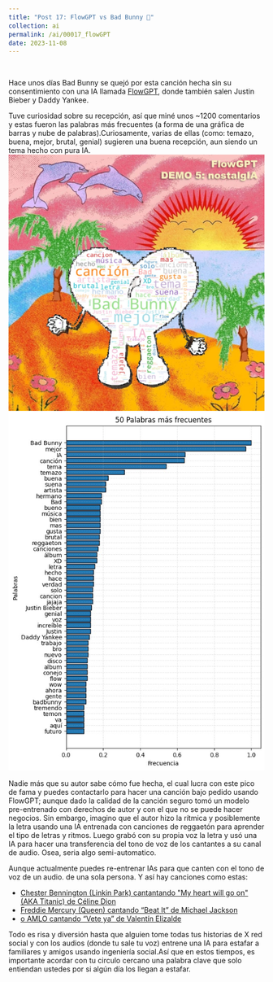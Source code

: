 ```yaml
---
title: "Post 17: FlowGPT vs Bad Bunny 🤖"
collection: ai
permalink: /ai/00017_flowGPT
date: 2023-11-08
---
```


&nbsp;

Hace unos días Bad Bunny se quejó por esta canción hecha sin su consentimiento con una IA llamada [FlowGPT](youtu.be/u1FiPDPM9po), donde también salen Justin Bieber y Daddy Yankee. 

Tuve curiosidad sobre su recepción, así que miné unos ~1200 comentarios y estas fueron las palabras más frecuentes (a forma de una gráfica de barras y nube de palabras).Curiosamente, varias de ellas (como: temazo, buena, mejor, brutal, genial) sugieren una buena recepción, aun siendo un tema hecho con pura IA.
![img](/images/ai/00017_bun.jpg)
![img](/images/ai/00017_bun2.jpg)

Nadie más que su autor sabe cómo fue hecha, el cual lucra con este pico de fama y puedes contactarlo para hacer una canción bajo pedido usando FlowGPT; aunque dado la calidad de la canción seguro tomó un modelo pre-entrenado con derechos de autor y con el que no se puede hacer negocios. Sin embargo, imagino que el autor hizo la rítmica y posiblemente la letra usando una IA entrenada con canciones de reggaetón para aprender el tipo de letras y ritmos. Luego grabó con su propia voz la letra y usó una IA para hacer una transferencia del tono de voz de los cantantes a su canal de audio. Osea, seria algo semi-automatico. 

Aunque actualmente puedes re-entrenar IAs para que canten con el tono de voz de un audio. de una sola persona. Y así hay canciones como estas:
*  [Chester Bennington (Linkin Park) cantantando "My heart will go on" (AKA Titanic) de Céline Dion](youtu.be/yu9khcbTBMk)
*  [Freddie Mercury (Queen) cantando “Beat It” de Michael Jackson](youtu.be/uHqSFa7OmHM)
*  [o AMLO cantando “Vete ya” de Valentín Elizalde](youtu.be/V_CabUUP3Xg)

Todo es risa y diversión hasta que alguien tome todas tus historias de X red social y con los audios (donde tu sale tu voz) entrene una IA para estafar a familiares y amigos usando ingeniería social.Así que en estos tiempos, es importante acordar con tu circulo cercano una palabra clave que solo entiendan ustedes por si algún día los llegan a estafar.


